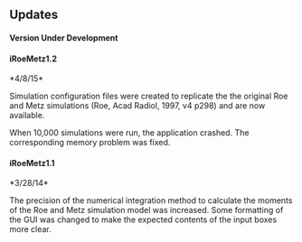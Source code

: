 <h2>Updates</h2>

<h4>Version Under Development</h4>

<h4>iRoeMetz1.2</h4>
*4/8/15*

Simulation configuration files were created to replicate the the original Roe and Metz simulations (Roe, Acad Radiol, 1997, v4 p298) and are now available. 

When 10,000 simulations were run, the application crashed. The corresponding memory problem was fixed.


<h4>iRoeMetz1.1</h4>
*3/28/14*

The precision of the numerical integration method to calculate the moments of the Roe and Metz simulation model was increased. Some formatting of the GUI was changed to make the expected contents of the input boxes more clear.
